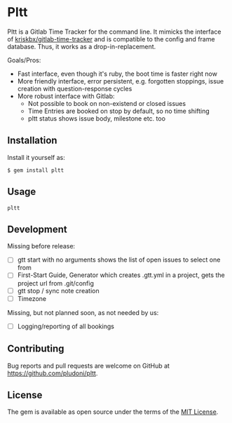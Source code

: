 # Pltt

Pltt is a Gitlab Time Tracker for the command line. It mimicks the interface of [kriskbx/gitlab-time-tracker]( https://github.com/kriskbx/gitlab-time-tracker ) and is compatible to the config and frame database. Thus, it works as a drop-in-replacement.

Goals/Pros:

* Fast interface, even though it's ruby, the boot time is faster right now
* More friendly interface, error persistent, e.g. forgotten stoppings, issue creation with question-response cycles
* More robust interface with Gitlab:
  * Not possible to book on non-existend or closed issues
  * Time Entries are booked on stop by default, so no time shifting
  * pltt status shows issue body, milestone etc. too

## Installation

Install it yourself as:

    $ gem install pltt

## Usage

```
pltt
```

## Development

Missing before release:

* [ ] gtt start with no arguments shows the list of open issues to select one from
* [ ] First-Start Guide, Generator which creates .gtt.yml in a project, gets the project url from .git/config
* [ ] gtt stop / sync note creation
* [ ] Timezone

Missing, but not planned soon, as not needed by us:

* [ ] Logging/reporting of all bookings

## Contributing

Bug reports and pull requests are welcome on GitHub at https://github.com/pludoni/pltt.

## License

The gem is available as open source under the terms of the [MIT License](https://opensource.org/licenses/MIT).
